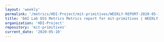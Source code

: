 ```yaml
---
layout: 'weekly'
permalink: '/metrics/HDI-Project/mit-primitives/WEEKLY-REPORT-2020-05-10'
title: 'DAI Lab OSS Metrics Metrics report for mit-primitives | WEEKLY-REPORT-2020-05-10'
organization: 'HDI-Project'
repository: 'mit-primitives'
current_date: '2020-05-10'
---
```


